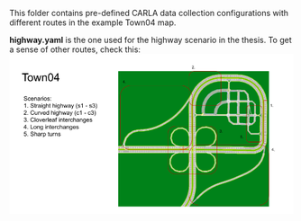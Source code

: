 This folder contains pre-defined CARLA data collection configurations with different routes in the example Town04 map.

__highway.yaml__ is the one used for the highway scenario in the thesis. To get a sense of other routes, check this: 
![town04](town04.png)
